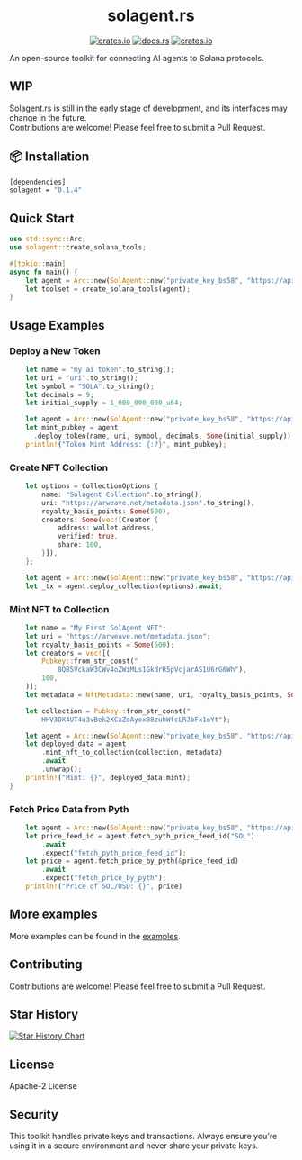 <div align="center">

# solagent.rs   
  [<img alt="crates.io" src="https://img.shields.io/crates/v/solagent?style=for-the-badge&logo=rust">](https://crates.io/crates/solagent)
  [<img alt="docs.rs" src="https://img.shields.io/docsrs/solagent?style=for-the-badge&logo=docs.rs">](https://docs.rs/solagent)
  [<img alt="crates.io" src="https://img.shields.io/crates/d/solagent?style=for-the-badge&logo=rust">](https://crates.io/crates/solagent)

</div>
An open-source toolkit for connecting AI agents to Solana protocols.

## WIP
Solagent.rs is still in the early stage of development, and its interfaces may change in the future.  
Contributions are welcome! Please feel free to submit a Pull Request.


## 📦 Installation

```bash
[dependencies]
solagent = "0.1.4"
```

## Quick Start
```rust
use std::sync::Arc;
use solagent::create_solana_tools;

#[tokio::main]
async fn main() {
    let agent = Arc::new(SolAgent::new("private_key_bs58", "https://api.devnet.solana.com", "openai_api_key"));
    let toolset = create_solana_tools(agent);
}
```

## Usage Examples
### Deploy a New Token
```rust
    let name = "my ai token".to_string();
    let uri = "uri".to_string();
    let symbol = "SOLA".to_string();
    let decimals = 9;
    let initial_supply = 1_000_000_000_u64;

    let agent = Arc::new(SolAgent::new("private_key_bs58", "https://api.devnet.solana.com", "openai_api_key"));
    let mint_pubkey = agent
      .deploy_token(name, uri, symbol, decimals, Some(initial_supply)).await;
    println!("Token Mint Address: {:?}", mint_pubkey);
```

### Create NFT Collection
```rust
    let options = CollectionOptions {
        name: "Solagent Collection".to_string(),
        uri: "https://arweave.net/metadata.json".to_string(),
        royalty_basis_points: Some(500),
        creators: Some(vec![Creator {
            address: wallet.address,
            verified: true,
            share: 100,
        }]),
    };

    let agent = Arc::new(SolAgent::new("private_key_bs58", "https://api.devnet.solana.com", "openai_api_key"));
    let _tx = agent.deploy_collection(options).await;
```

### Mint NFT to Collection
```rust
    let name = "My First SolAgent NFT";
    let uri = "https://arweave.net/metadata.json";
    let royalty_basis_points = Some(500);
    let creators = vec![(
        Pubkey::from_str_const("
            8QB5VckaW3CWv4oZWiMLs1GkdrR5pVcjarAS1U6rG6Wh"),
        100,
    )];
    let metadata = NftMetadata::new(name, uri, royalty_basis_points, Some(creators));

    let collection = Pubkey::from_str_const("
        HHV3DX4UT4u3vBek2XCaZeAyox88zuhWfcLRJbFx1oYt");

    let agent = Arc::new(SolAgent::new("private_key_bs58", "https://api.devnet.solana.com", "openai_api_key"));
    let deployed_data = agent
        .mint_nft_to_collection(collection, metadata)
        .await
        .unwrap();
    println!("Mint: {}", deployed_data.mint);
}
```

### Fetch Price Data from Pyth
```rust
    let agent = Arc::new(SolAgent::new("private_key_bs58", "https://api.devnet.solana.com", "openai_api_key"));
    let price_feed_id = agent.fetch_pyth_price_feed_id("SOL")
        .await
        .expect("fetch_pyth_price_feed_id");
    let price = agent.fetch_price_by_pyth(&price_feed_id)
        .await
        .expect("fetch_price_by_pyth");
    println!("Price of SOL/USD: {}", price)
```

## More examples
More examples can be found in the [examples](examples/).  

## 
## Contributing

Contributions are welcome! Please feel free to submit a Pull Request.

## Star History

[![Star History Chart](https://api.star-history.com/svg?repos=solagent/solagent&type=Date)](https://star-history.com/#solagent/solagent&Date)

## License

Apache-2 License

## Security

This toolkit handles private keys and transactions. Always ensure you're using it in a secure environment and never share your private keys.
